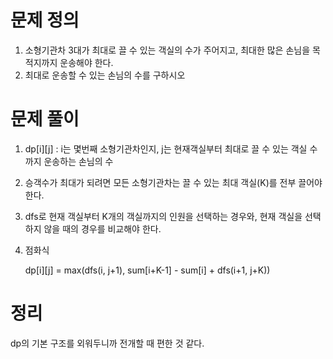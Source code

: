 # 문제 정의

1. 소형기관차 3대가 최대로 끌 수 있는 객실의 수가 주어지고, 최대한 많은 손님을 목적지까지 운송해야 한다.
2. 최대로 운송할 수 있는 손님의 수를 구하시오

# 문제 풀이

1. dp[i][j] : i는 몇번째 소형기관차인지, j는 현재객실부터 최대로 끌 수 있는 객실 수까지 운송하는 손님의 수
2. 승객수가 최대가 되려면 모든 소형기관차는 끌 수 있는 최대 객실(K)를 전부 끌어야 한다.
3. dfs로 현재 객실부터 K개의 객실까지의 인원을 선택하는 경우와, 현재 객실을 선택하지 않을 때의 경우를 비교해야 한다.
4. 점화식

    dp[i][j] = max(dfs(i, j+1), sum[i+K-1] - sum[i] + dfs(i+1, j+K))

# 정리

dp의 기본 구조를 외워두니까 전개할 때 편한 것 같다.